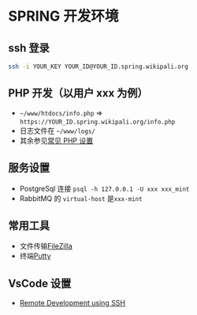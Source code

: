 # SPRING 开发环境

## ssh 登录

```bash
ssh -i YOUR_KEY YOUR_ID@YOUR_ID.spring.wikipali.org
```

## PHP 开发（以用户 xxx 为例）

- `~/www/htdocs/info.php` => `https://YOUR_ID.spring.wikipali.org/info.php`
- 日志文件在 `~/www/logs/`
- 其余参见[常见 PHP 设置](php/)

## 服务设置

- PostgreSql 连接 `psql -h 127.0.0.1 -U xxx xxx_mint`
- RabbitMQ 的 `virtual-host` 是`xxx-mint`

## 常用工具

- 文件传输[FileZilla](https://filezilla-project.org/download.php?type=client)
- 终端[Putty](https://www.chiark.greenend.org.uk/~sgtatham/putty/latest.html)

## VsCode 设置

- [Remote Development using SSH](https://code.visualstudio.com/docs/remote/ssh)
